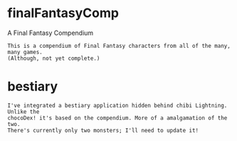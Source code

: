 # finalFantasyComp
A Final Fantasy Compendium
```
This is a compendium of Final Fantasy characters from all of the many, many games. 
(Although, not yet complete.)
```

# bestiary
```
I've integrated a bestiary application hidden behind chibi Lightning. Unlike the 
chocoDex! it's based on the compendium. More of a amalgamation of the two.
There's currently only two monsters; I'll need to update it!
```
